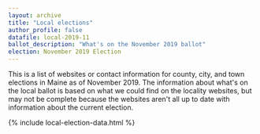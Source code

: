 ```yaml
---
layout: archive
title: "Local elections"
author_profile: false
datafile: local-2019-11
ballot_description: "What's on the November 2019 ballot"
election: November 2019 Election
---
```


This is a list of websites or contact information for county, city, and town elections in Maine as of November 2019. The information about what's on the local ballot is based on what we could find on the locality websites, but may not be complete because the websites aren't all up to date with information about the current election.

{% include local-election-data.html %}
